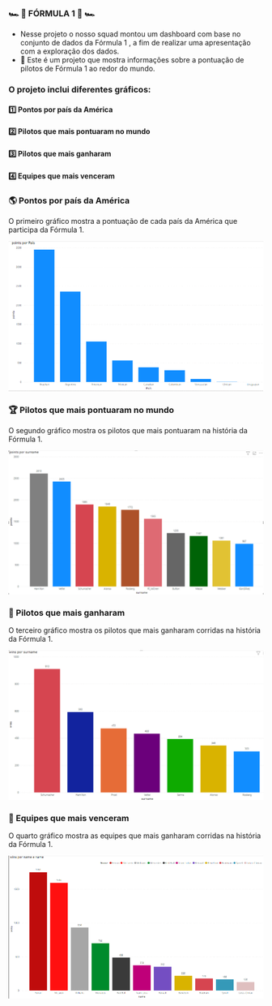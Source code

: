 ### 🏎️ 🏁 FÓRMULA 1 🏁 🏎️
 - Nesse projeto o nosso squad montou um dashboard com base no conjunto de dados da Fórmula 1 , a fim de realizar uma apresentação com a exploração dos dados.  
 - 🎯 Este é um projeto que mostra informações sobre a pontuação de pilotos de Fórmula 1 ao redor do mundo.


### O projeto inclui diferentes gráficos: 

 #### 1️⃣ Pontos por país da América
 #### 2️⃣ Pilotos que mais pontuaram no mundo  
 #### 3️⃣ Pilotos que mais ganharam  
 #### 4️⃣ Equipes que mais venceram

 ### 🌎 Pontos por país da América
O primeiro gráfico mostra a pontuação de cada país da América que participa da Fórmula 1.   

![Pontos por país](https://github.com/poporybr/Projeto-em-Grupo-M4/blob/main/imgsGraficos/pointsPerCountry.png?raw=true)  



### 🏆 Pilotos que mais pontuaram no mundo  
O segundo gráfico mostra os pilotos que mais pontuaram na história da Fórmula 1.  

![Pilotos que mais pontuaram em toda a história da Fórmula 1](https://github.com/poporybr/Projeto-em-Grupo-M4/blob/main/imgsGraficos/pilotosqueMaisPontuarammundo.png?raw=true)  


### 🥇 Pilotos que mais ganharam
O terceiro gráfico mostra os pilotos que mais ganharam corridas na história da Fórmula 1.   

![Pilotos que mais ganharam](https://github.com/poporybr/Projeto-em-Grupo-M4/blob/main/imgsGraficos/pilotosQueMaisganharam.png?raw=true)

###  👥  Equipes que mais venceram 
O quarto gráfico mostra as equipes  que mais ganharam corridas na história da Fórmula 1.   

![Equipes que mais venceram](https://github.com/poporybr/Projeto-em-Grupo-M4/blob/main/imgsGraficos/ScuderiaVictorious.png?raw=true)

